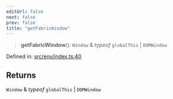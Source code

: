 ```yaml
---
editUrl: false
next: false
prev: false
title: "getFabricWindow"
---
```


> **getFabricWindow**(): `Window` & *typeof* `globalThis` \| `DOMWindow`

Defined in: [src/env/index.ts:40](https://github.com/fabricjs/fabric.js/blob/e114448a1bce9b68a3e1bba337bc0c83a35c1aa5/src/env/index.ts#L40)

## Returns

`Window` & *typeof* `globalThis` \| `DOMWindow`
